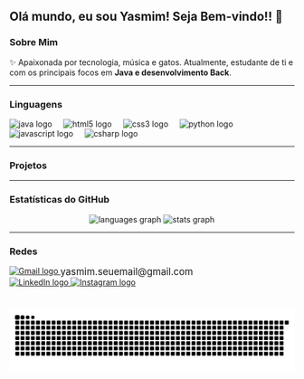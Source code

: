 <h2 align="left">Olá mundo, eu sou Yasmim! Seja Bem-vindo!! 👋</h2>

### Sobre Mim

✨ Apaixonada por tecnologia, música e gatos. Atualmente, estudante de ti e com os principais focos em **Java e desenvolvimento Back**. 

---

### Linguagens

<div align="left">
  <img src="https://github.com/get-icon/geticon/blob/master/icons/java.svg" height="30" alt="java logo"  />
  <img width="12" />
  <img src="https://cdn.jsdelivr.net/gh/devicons/devicon/icons/html5/html5-original.svg" height="30" alt="html5 logo"  />
  <img width="12" />
  <img src="https://cdn.jsdelivr.net/gh/devicons/devicon/icons/css3/css3-original.svg" height="30" alt="css3 logo"  />
  <img width="12" />
  <img src="https://cdn.jsdelivr.net/gh/devicons/devicon/icons/python/python-original.svg" height="30" alt="python logo"  />
  <img width="12" />
  <img src="https://cdn.jsdelivr.net/gh/devicons/devicon/icons/javascript/javascript-original.svg" height="30" alt="javascript logo"  />
  <img width="12" />
  <img src="https://cdn.jsdelivr.net/gh/devicons/devicon/icons/csharp/csharp-original.svg" height="30" alt="csharp logo"  />
</div>

---

### Projetos 


---

### Estatísticas do GitHub

<div align="center">
  <img src="https://github-readme-stats.vercel.app/api/top-langs?username=yasmim-luizds&locale=en&hide_title=false&layout=compact&card_width=320&langs_count=5&theme=dracula&hide_border=false" height="150" alt="languages graph"  />
  <img src="https://github-readme-stats.vercel.app/api?username=yasmim-luizds&hide_title=false&hide_rank=false&show_icons=true&include_all_commits=true&count_private=true&disable_animations=false&theme=dracula&locale=en&hide_border=false" height="150" alt="stats graph"  />
</div>

---

### Redes

<div align="left">
  <a href="mailto:yasmim.seuemail@gmail.com">
    <img src="https://img.shields.io/static/v1?message=Gmail&logo=gmail&label=&color=D14836&logoColor=white&labelColor=&style=for-the-badge" height="35" alt="Gmail logo" />
  </a>
  <span style="font-size: 1.2em; vertical-align: middle;">yasmim.seuemail@gmail.com</span> <br> </div>
  <a href="https://www.linkedin.com/in/yasmim-luiz-dos-santos-770b192b6/" target="_blank">
    <img src="https://img.shields.io/static/v1?message=LinkedIn&logo=linkedin&label=&color=0077B5&logoColor=white&labelColor=&style=for-the-badge" height="35" alt="LinkedIn logo" />
  </a>
   <a href="https://www.instagram.com/yasmim_luizds/" target="_blank">
    <img src="https://img.shields.io/static/v1?message=Instagram&logo=instagram&label=&color=E4405F&logoColor=white&labelColor=&style=for-the-badge" height="35" alt="Instagram logo" />
  </a>
</div>

###

<br clear="both">

<img src="https://raw.githubusercontent.com/yasmim-luizds/yasmim-luizds/output/snake.svg" />


###
